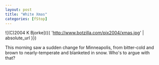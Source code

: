 ```yaml
---
layout: post
title: "White Xmas"
categories: [fStop]
---
```



![(C)2004 K Bjorke]({{ 'http://www.botzilla.com/pix2004/xmas.jpg' | absolute_url }})


This morning saw a sudden change for Minneapolis, from bitter-cold and brown to nearly-temperate and blanketed in snow. Who's to argue with that?
